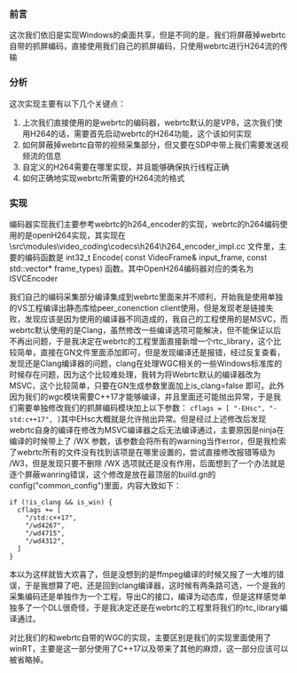 ### 前言

这次我们依旧是实现Windows的桌面共享，但是不同的是，我们将屏蔽掉webrtc自带的抓屏编码，直接使用我们自己的抓屏编码，只使用webrtc进行H264流的传输

### 分析

这次实现主要有以下几个关键点：
1. 上次我们直接使用的是webrtc的编码器，webrtc默认的是VP8，这次我们使用H264的话，需要首先启动webrtc的H264功能，这个该如何实现
2. 如何屏蔽掉webrtc自带的视频采集部分，但又要在SDP中带上我们需要发送视频流的信息
3. 自定义的H264需要在哪里实现，并且能够确保执行线程正确
4. 如何正确地实现webrtc所需要的H264流的格式

### 实现

编码器实现我们主要参考webrtc的h264_encoder的实现，webrtc的h264编码使用的是openH264实现，其实现在 \src\modules\video_coding\codecs\h264\h264_encoder_impl.cc 文件里，主要的编码函数是 int32_t Encode( const VideoFrame& input_frame, const std::vector<VideoFrameType>* frame_types) 函数。其中OpenH264编码器对应的类名为ISVCEncoder

  我们自己的编码采集部分编译集成到webrtc里面来并不顺利，开始我是使用单独的VS工程编译出静态库给peer_conenction client使用，但是发现老是链接失败，发现应该是因为使用的编译器不同造成的，我自己的工程使用的是MSVC，而webrtc默认使用的是Clang，虽然修改一些编译选项可能解决，但不能保证以后不再出问题，于是我决定在webrtc的工程里面直接新增一个rtc_library，这个比较简单，直接在GN文件里面添加即可，但是发现编译还是报错，经过反复查看，发现还是Clang编译器的问题，clang在处理WGC相关的一些Windows标准库的时候存在问题，因为这个比较难处理，我转为将Webrtc默认的编译器改为MSVC，这个比较简单，只要在GN生成参数里面加上is_clang=false 即可。此外因为我们的wgc模块需要C++17才能够编译，并且里面还可能抛出异常，于是我们需要单独修改我们的抓屏编码模块加上以下参数：
  ` cflags = [ "-EHsc", "-std:c++17", ] `其中EHsc大概就是允许抛出异常。但是经过上述修改后发现webrtc自身的编译在修改为MSVC编译器之后无法编译通过，主要原因是ninja在编译的时候带上了 /WX 参数，该参数会将所有的warning当作error，但是我检索了webrtc所有的文件没有找到该项是在哪里设置的，尝试直接修改报错等级为 /W3，但是发现只要不删除 /WX 选项就还是没有作用，后面想到了一个办法就是逐个屏蔽wanring错误，这个修改是放在最顶层的build.gn的config("common_config")里面，内容大致如下：
```
if (!is_clang && is_win) {
  cflags += [
    "/std:c++17",
    "/wd4267",
    "/wd4715",
    "/wd4312",
  ]
}
```
  本以为这样就皆大欢喜了，但是没想到的是ffmpeg编译的时候又报了一大堆的错误，于是我想算了吧，还是回到clang编译器，这时候有两条路可选，一个是我的采集编码还是单独作为一个工程，导出C的接口，编译为动态库，但是这样感觉单独多了一个DLL很奇怪，于是我决定还是在webrtc的工程里将我们的rtc_library编译通过。
  
  对比我们的和webrtc自带的WGC的实现，主要区别是我们的实现里面使用了winRT，主要是这一部分使用了C++17以及带来了其他的麻烦，这一部分应该可以被省略掉。

